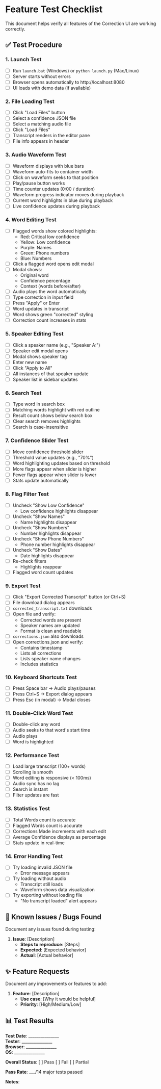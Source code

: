 # Feature Test Checklist

This document helps verify all features of the Correction UI are working correctly.

## ✅ Test Procedure

### 1. Launch Test
- [ ] Run `launch.bat` (Windows) or `python launch.py` (Mac/Linux)
- [ ] Server starts without errors
- [ ] Browser opens automatically to http://localhost:8080
- [ ] UI loads with demo data (if available)

### 2. File Loading Test
- [ ] Click "Load Files" button
- [ ] Select a confidence JSON file
- [ ] Select a matching audio file
- [ ] Click "Load Files"
- [ ] Transcript renders in the editor pane
- [ ] File info appears in header

### 3. Audio Waveform Test
- [ ] Waveform displays with blue bars
- [ ] Waveform auto-fits to container width
- [ ] Click on waveform seeks to that position
- [ ] Play/pause button works
- [ ] Time counter updates (0:00 / duration)
- [ ] Waveform progress indicator moves during playback
- [ ] Current word highlights in blue during playback
- [ ] Live confidence updates during playback

### 4. Word Editing Test
- [ ] Flagged words show colored highlights:
  - Red: Critical low confidence
  - Yellow: Low confidence
  - Purple: Names
  - Green: Phone numbers
  - Blue: Numbers
- [ ] Click a flagged word opens edit modal
- [ ] Modal shows:
  - Original word
  - Confidence percentage
  - Context (words before/after)
- [ ] Audio plays the word automatically
- [ ] Type correction in input field
- [ ] Press "Apply" or Enter
- [ ] Word updates in transcript
- [ ] Word shows green "corrected" styling
- [ ] Correction count increases in stats

### 5. Speaker Editing Test
- [ ] Click a speaker name (e.g., "Speaker A:")
- [ ] Speaker edit modal opens
- [ ] Modal shows speaker tag
- [ ] Enter new name
- [ ] Click "Apply to All"
- [ ] All instances of that speaker update
- [ ] Speaker list in sidebar updates

### 6. Search Test
- [ ] Type word in search box
- [ ] Matching words highlight with red outline
- [ ] Result count shows below search box
- [ ] Clear search removes highlights
- [ ] Search is case-insensitive

### 7. Confidence Slider Test
- [ ] Move confidence threshold slider
- [ ] Threshold value updates (e.g., "70%")
- [ ] Word highlighting updates based on threshold
- [ ] More flags appear when slider is higher
- [ ] Fewer flags appear when slider is lower
- [ ] Stats update automatically

### 8. Flag Filter Test
- [ ] Uncheck "Show Low Confidence"
  - Low confidence highlights disappear
- [ ] Uncheck "Show Names"
  - Name highlights disappear
- [ ] Uncheck "Show Numbers"
  - Number highlights disappear
- [ ] Uncheck "Show Phone Numbers"
  - Phone number highlights disappear
- [ ] Uncheck "Show Dates"
  - Date highlights disappear
- [ ] Re-check filters
  - Highlights reappear
- [ ] Flagged word count updates

### 9. Export Test
- [ ] Click "Export Corrected Transcript" button (or Ctrl+S)
- [ ] File download dialog appears
- [ ] `corrected_transcript.txt` downloads
- [ ] Open file and verify:
  - Corrected words are present
  - Speaker names are updated
  - Format is clean and readable
- [ ] `corrections.json` also downloads
- [ ] Open corrections.json and verify:
  - Contains timestamp
  - Lists all corrections
  - Lists speaker name changes
  - Includes statistics

### 10. Keyboard Shortcuts Test
- [ ] Press Space bar → Audio plays/pauses
- [ ] Press Ctrl+S → Export dialog appears
- [ ] Press Esc (in modal) → Modal closes

### 11. Double-Click Word Test
- [ ] Double-click any word
- [ ] Audio seeks to that word's start time
- [ ] Audio plays
- [ ] Word is highlighted

### 12. Performance Test
- [ ] Load large transcript (100+ words)
- [ ] Scrolling is smooth
- [ ] Word editing is responsive (< 100ms)
- [ ] Audio sync has no lag
- [ ] Search is instant
- [ ] Filter updates are fast

### 13. Statistics Test
- [ ] Total Words count is accurate
- [ ] Flagged Words count is accurate
- [ ] Corrections Made increments with each edit
- [ ] Average Confidence displays as percentage
- [ ] Stats update in real-time

### 14. Error Handling Test
- [ ] Try loading invalid JSON file
  - Error message appears
- [ ] Try loading without audio
  - Transcript still loads
  - Waveform shows data visualization
- [ ] Try exporting without loading file
  - "No transcript loaded" alert appears

## 🐛 Known Issues / Bugs Found

Document any issues found during testing:

1. **Issue**: [Description]
   - **Steps to reproduce**: [Steps]
   - **Expected**: [Expected behavior]
   - **Actual**: [Actual behavior]

## ✨ Feature Requests

Document any improvements or features to add:

1. **Feature**: [Description]
   - **Use case**: [Why it would be helpful]
   - **Priority**: [High/Medium/Low]

## 📊 Test Results

**Test Date**: _______________  
**Tester**: _______________  
**Browser**: _______________  
**OS**: _______________  

**Overall Status**: [ ] Pass [ ] Fail [ ] Partial

**Pass Rate**: ___/14 major tests passed

**Notes**:


